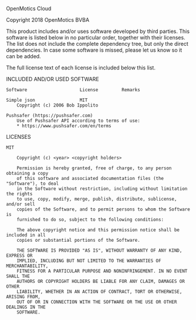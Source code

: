 OpenMotics Cloud

Copyright 2018 OpenMotics BVBA

This product includes and/or uses software developed by third parties. This
software is listed below in no particular order, together with their licenses. The
list does not include the complete dependency tree, but only the direct
dependencies.  In case some software is missed, please let us know so it can be added.

The full license text of each license is included below this list.

INCLUDED AND/OR USED SOFTWARE

    Software                    License         Remarks

    Simple json                 MIT
        Copyright (c) 2006 Bob Ippolito

    Pushsafer (https://pushsafer.com)
        Use of Pushsafer API according to terms of use:
        * https://www.pushsafer.com/en/terms

LICENSES

    MIT

        Copyright (c) <year> <copyright holders>

        Permission is hereby granted, free of charge, to any person obtaining a copy
        of this software and associated documentation files (the "Software"), to deal
        in the Software without restriction, including without limitation the rights
        to use, copy, modify, merge, publish, distribute, sublicense, and/or sell
        copies of the Software, and to permit persons to whom the Software is
        furnished to do so, subject to the following conditions:

        The above copyright notice and this permission notice shall be included in all
        copies or substantial portions of the Software.

        THE SOFTWARE IS PROVIDED "AS IS", WITHOUT WARRANTY OF ANY KIND, EXPRESS OR
        IMPLIED, INCLUDING BUT NOT LIMITED TO THE WARRANTIES OF MERCHANTABILITY,
        FITNESS FOR A PARTICULAR PURPOSE AND NONINFRINGEMENT. IN NO EVENT SHALL THE
        AUTHORS OR COPYRIGHT HOLDERS BE LIABLE FOR ANY CLAIM, DAMAGES OR OTHER
        LIABILITY, WHETHER IN AN ACTION OF CONTRACT, TORT OR OTHERWISE, ARISING FROM,
        OUT OF OR IN CONNECTION WITH THE SOFTWARE OR THE USE OR OTHER DEALINGS IN THE
        SOFTWARE.
